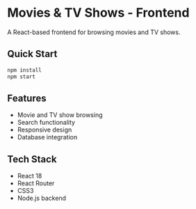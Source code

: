 # Movies & TV Shows - Frontend

A React-based frontend for browsing movies and TV shows.

## Quick Start
```bash
npm install
npm start
```

## Features
- Movie and TV show browsing
- Search functionality
- Responsive design
- Database integration

## Tech Stack
- React 18
- React Router
- CSS3
- Node.js backend
